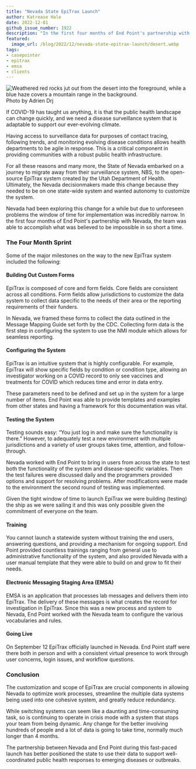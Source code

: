 ```yaml
---
title: "Nevada State EpiTrax Launch"
author: Katrease Hale
date: 2022-12-01
github_issue_number: 1922
description: "In the first four months of End Point's partnership with Nevada, the team was able to accomplish what was believed to be impossible in so short a time: to migrate away from their surveillance system, NBS, to the open-source EpiTrax system."
featured:
  image_url: /blog/2022/12/nevada-state-epitrax-launch/desert.webp
tags:
- casepointer
- epitrax
- emsa
- clients
---
```


![Weathered red rocks jut out from the desert into the foreground, while a blue haze covers a mountain range in the background.](/blog/2022/12/nevada-state-epitrax-launch/desert.webp)
Photo by Adrien Drj

<!-- Photo from Pexels: https://www.pexels.com/photo/signage-on-ground-near-brown-mountains-12965227/ -->

If COVID-19 has taught us anything, it is that the public health landscape can change quickly, and we need a disease surveillance system that is adaptable to support our ever-evolving climate.

Having access to surveillance data for purposes of contact tracing, following trends, and monitoring evolving disease conditions allows health departments to be agile in response. This is a critical component in providing communities with a robust public health infrastructure.

For all these reasons and many more, the State of Nevada embarked on a journey to migrate away from their surveillance system, NBS, to the open-source EpiTrax system created by the Utah Department of Health. Ultimately, the Nevada decisionmakers made this change because they needed to be on one state-wide system and wanted autonomy to customize the system.

Nevada had been exploring this change for a while but due to unforeseen problems the window of time for implementation was incredibly narrow. In the first four months of End Point's partnership with Nevada, the team was able to accomplish what was believed to be impossible in so short a time.

### The Four Month Sprint

Some of the major milestones on the way to the new EpiTrax system included the following:

#### Building Out Custom Forms

EpiTrax is composed of core and form fields. Core fields are consistent across all conditions. Form fields allow jurisdictions to customize the data system to collect data specific to the needs of their area or the reporting requirements of their funders.

In Nevada, we framed these forms to collect the data outlined in the Message Mapping Guide set forth by the CDC. Collecting form data is the first step in configuring the system to use the NMI module which allows for seamless reporting.

#### Configuring the System

EpiTrax is an intuitive system that is highly configurable. For example, EpiTrax will show specific fields by condition or condition type, allowing an investigator working on a COVID record to only see vaccines and treatments for COVID which reduces time and error in data entry.

These parameters need to be defined and set up in the system for a large number of items. End Point was able to provide templates and examples from other states and having a framework for this documentation was vital.

#### Testing the System

Testing sounds easy: “You just log in and make sure the functionality is there.” However, to adequately test a new environment with multiple jurisdictions and a variety of user groups takes time, attention, and follow-through.

Nevada worked with End Point to bring in users from across the state to test both the functionality of the system and disease-specific variables. Then the test failures were discussed daily and the programmers provided options and support for resolving problems. After modifications were made to the environment the second round of testing was implemented.

Given the tight window of time to launch EpiTrax we were building (testing) the ship as we were sailing it and this was only possible given the commitment of everyone on the team.

#### Training

You cannot launch a statewide system without training the end users, answering questions, and providing a mechanism for ongoing support. End Point provided countless trainings ranging from general use to administrative functionality of the system, and also provided Nevada with a user manual template that they were able to build on and grow to fit their needs.

#### Electronic Messaging Staging Area (EMSA)

EMSA is an application that processes lab messages and delivers them into EpiTrax. The delivery of these messages is what creates the record for investigation in EpiTrax. Since this was a new process and system to Nevada, End Point worked with the Nevada team to configure the various vocabularies and rules.

#### Going Live

On September 12 EpiTrax officially launched in Nevada. End Point staff were there both in person and with a consistent virtual presence to work through user concerns, login issues, and workflow questions.

### Conclusion

The customization and scope of EpiTrax are crucial components in allowing Nevada to optimize work processes, streamline the multiple data systems being used into one cohesive system, and greatly reduce redundancy.

While switching systems can seem like a daunting and time-consuming task, so is continuing to operate in crisis mode with a system that stops your team from being dynamic. Any change for the better involving hundreds of people and a lot of data is going to take time, normally much longer than 4 months.

The partnership between Nevada and End Point during this fast-paced launch has better positioned the state to use their data to support well-coordinated public health responses to emerging diseases or outbreaks.
